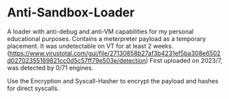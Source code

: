 # Anti-Sandbox-Loader
A loader with anti-debug and anti-VM capabilities for my personal educational purposes.
Contains a meterpreter payload as a temporary placement.
It was undetectable on VT for at least 2 weeks. (https://www.virustotal.com/gui/file/27130858b27af3b4231ef5ba308e6502d02702355169821cc0d5c57ff79e503e/detection)
First uploaded on 2023/7, was detected by 0/71 engines.

Use the Encryption and Syscall-Hasher to encrypt the payload and hashes for direct syscalls.
